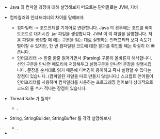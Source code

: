 
* Java 의 컴파일 과정에 대해 설명해보자
	 떠오르는 단어들로는 JVM, 자바 

* 컴파일러와 인터프리터의 차이를 말해보자
	* 컴파일러 -> 코드전체를 기계어로 변환합니다. Java 의 경우에는 코드를 바이트코드로 대치시킨 .jar 파일을 생성합니다. JVM 이 이 파일을 실행합니다. 처음 파일을 생성할 때 에는 구문을 읽는 대로 실행하는 인터프리터 보다 속도가 떨어질 수 있지만, 한 번 컴파일된 코드에 대한 결과를 확인활 때는 확실히 더 빠릅니다. 
	* 인터프리터 -> 한줄 한줄 읽어가면서 (Parsing) 구문이 올바른지 해석합니다. 
		선언 구문을 만나면 메모리에 저장해두고 실행구문을 만나면 문장을 실행시킵니다. 
		문장을 순서대로 읽기 때문에 디버깅이 용이하고 즉시 실행할 수 있다는 장점이 있습니다. (컴파일된 파일을 따로 만들지 않습니다.) 스크립트 언어들이 인터프리터를 사용하며 컴파일러를 사용하는 프로그래밍 언어보다 상대적으로 코드의 줄 수가 적다는 장점이 있습니다. 


* Thread Safe 가 뭘까? 
	*  .

* String, StringBuilder, StringBuffer 를 각각 설명해보자
	* . 

* 